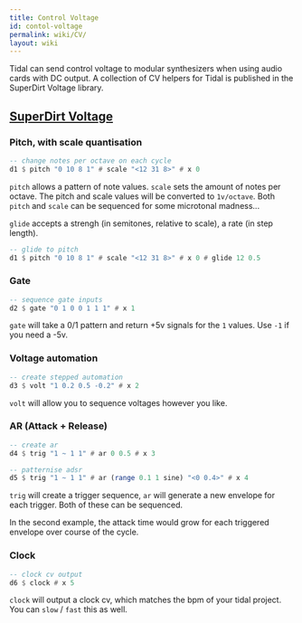 ```yaml
---
title: Control Voltage
id: contol-voltage
permalink: wiki/CV/
layout: wiki
---
```



Tidal can send control voltage to modular synthesizers when using audio cards with DC output. A collection of CV helpers for Tidal is published in the SuperDirt Voltage library.

## [SuperDirt Voltage](https://github.com/mashaal/superdirt-voltage)

### Pitch, with scale quantisation

```haskell
-- change notes per octave on each cycle
d1 $ pitch "0 10 8 1" # scale "<12 31 8>" # x 0
```

`pitch` allows a pattern of note values. `scale` sets the amount of notes per octave. The pitch and scale values will be converted to `1v/octave`. Both `pitch` and `scale` can be sequenced for some microtonal madness...

`glide` accepts a strengh (in semitones, relative to scale), a rate (in step length).

```haskell
-- glide to pitch
d1 $ pitch "0 10 8 1" # scale "<12 31 8>" # x 0 # glide 12 0.5
```



### Gate

```haskell
-- sequence gate inputs
d2 $ gate "0 1 0 0 1 1 1" # x 1
```

`gate` will take a 0/1 pattern and return +5v signals for the `1` values. Use `-1` if you need a -5v.

### Voltage automation

```haskell
-- create stepped automation
d3 $ volt "1 0.2 0.5 -0.2" # x 2
```

`volt` will allow you to sequence voltages however you like.

### AR (Attack + Release)

```haskell
-- create ar
d4 $ trig "1 ~ 1 1" # ar 0 0.5 # x 3
```

```haskell
-- patternise adsr
d5 $ trig "1 ~ 1 1" # ar (range 0.1 1 sine) "<0 0.4>" # x 4
```

`trig` will create a trigger sequence, `ar` will generate a new envelope for each trigger. Both of these can be sequenced.

In the second example, the attack time would grow for each triggered envelope over course of the cycle.

### Clock

```haskell
-- clock cv output
d6 $ clock # x 5
```

`clock` will output a clock cv, which matches the bpm of your tidal project. You can `slow` / `fast` this as well.
